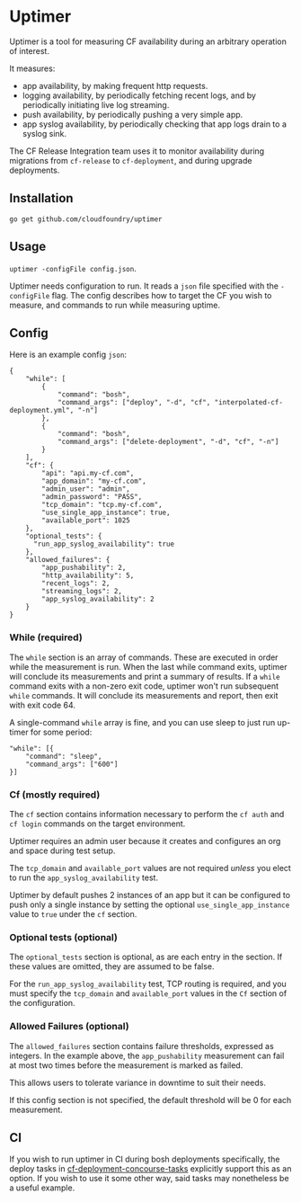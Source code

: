 # Uptimer
Uptimer is a tool for measuring CF availability
during an arbitrary operation of interest.

It measures:
- app availability,
  by making frequent http requests.
- logging availability,
  by periodically fetching recent logs,
  and by periodically initiating live log streaming.
- push availability,
  by periodically pushing a very simple app.
- app syslog availability,
  by periodically checking that app logs
  drain to a syslog sink.

The CF Release Integration team uses it
to monitor availability during migrations
from `cf-release` to `cf-deployment`,
and during upgrade deployments.

## Installation

```
go get github.com/cloudfoundry/uptimer
```

## Usage
`uptimer -configFile config.json`.

Uptimer needs configuration to run.
It reads a `json` file
specified with the `-configFile` flag.
The config describes how to target the CF you wish to measure,
and commands to run while measuring uptime.

## Config
Here is an example config `json`:
```
{
    "while": [
        {
            "command": "bosh",
            "command_args": ["deploy", "-d", "cf", "interpolated-cf-deployment.yml", "-n"]
        },
        {
            "command": "bosh",
            "command_args": ["delete-deployment", "-d", "cf", "-n"]
        }
    ],
    "cf": {
        "api": "api.my-cf.com",
        "app_domain": "my-cf.com",
        "admin_user": "admin",
        "admin_password": "PASS",
        "tcp_domain": "tcp.my-cf.com",
        "use_single_app_instance": true,
        "available_port": 1025
    },
    "optional_tests": {
      "run_app_syslog_availability": true
    },
    "allowed_failures": {
        "app_pushability": 2,
        "http_availability": 5,
        "recent_logs": 2,
        "streaming_logs": 2,
        "app_syslog_availability": 2
    }
}
```
### While (required)
The `while` section is an array of commands.
These are executed in order while the measurement is run.
When the last while command exits,
uptimer will conclude its measurements
and print a summary of results.
If a `while` command exits with a non-zero exit code,
uptimer won't run subsequent `while` commands.
It will conclude its measurements and report,
then exit with exit code 64.

A single-command `while` array is fine,
and you can use sleep
to just run up-timer for some period:
```
"while": [{
    "command": "sleep",
    "command_args": ["600"]
}]
```

### Cf (mostly required)
The `cf` section contains information necessary
to perform the `cf auth` and `cf login` commands
on the target environment.

Uptimer requires an admin user
because it creates and configures an org and space
during test setup.

The `tcp_domain` and `available_port` values
are not required
_unless_ you elect to run the `app_syslog_availability` test.

Uptimer by default pushes 2 instances of an app but it can be configured to push only a single instance by
setting the optional `use_single_app_instance` value to `true` under the `cf` section.

### Optional tests (optional)
The `optional_tests` section is optional,
as are each entry in the section.
If these values are omitted,
they are assumed to be false.

For the `run_app_syslog_availability` test,
TCP routing is required,
and you must specify
the `tcp_domain` and `available_port` values
in the `Cf` section of the configuration.

### Allowed Failures (optional)
The `allowed_failures` section contains failure thresholds,
expressed as integers.
In the example above, the `app_pushability` measurement
can fail at most two times before
the measurement is marked as failed.

This allows users to tolerate variance in downtime
to suit their needs.

If this config section is not specified,
the default threshold will be 0
for each measurement.

## CI
If you wish to run uptimer in CI
during bosh deployments specifically,
the deploy tasks in [cf-deployment-concourse-tasks](https://github.com/cloudfoundry/cf-deployment-concourse-tasks)
explicitly support this as an option.
If you wish to use it some other way,
said tasks may nonetheless be a useful example.
